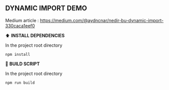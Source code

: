 
##  DYNAMIC IMPORT DEMO

Medium article : https://medium.com/@aydncnar/nedir-bu-dynamic-import-330caca1eef0

:arrow_up: **INSTALL DEPENDENCIES**

In the project root directory

    npm install  

    
:rocket: **BUILD SCRIPT**

In the project root directory

    npm run build